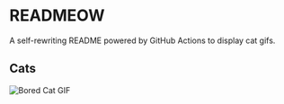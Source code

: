 # READMEOW

A self-rewriting README powered by GitHub Actions to display cat gifs.

## Cats

![Bored Cat GIF](https://media3.giphy.com/media/v1.Y2lkPTlhY2QwMmRhdGlwa3lzbGkzYnB4aGluODUwaWNlZmdrdnQwZ293bWdmbTNrbWF6diZlcD12MV9naWZzX3NlYXJjaCZjdD1n/mlvseq9yvZhba/200.gif)
